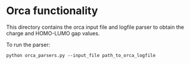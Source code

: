 # Orca functionality

This directory contains the orca input file and logfile parser to obtain the charge and HOMO-LUMO gap values.

To run the parser:

```
python orca_parsers.py --input_file path_to_orca_logfile
```

